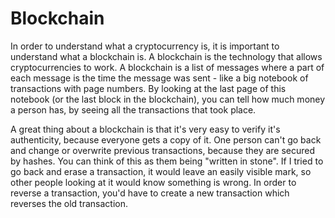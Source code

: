 # Blockchain
In order to understand what a cryptocurrency is, it is important to understand what a blockchain is. A blockchain is the technology that allows cryptocurrencies to work. A blockchain is a list of messages where a part of each message is the time the message was sent - like a big notebook of transactions with page numbers. By looking at the last page of this notebook (or the last block in the blockchain), you can tell how much money a person has, by seeing all the transactions that took place.

A great thing about a blockchain is that it's very easy to verify it's authenticity, because everyone gets a copy of it. One person can't go back and change or overwrite previous transactions, because they are secured by hashes. You can think of this as them being "written in stone".  If I tried to go back and erase a transaction, it would leave an easily visible mark, so other people looking at it would know something is wrong. In order to reverse a transaction, you'd have to create a new transaction which reverses the old transaction.
